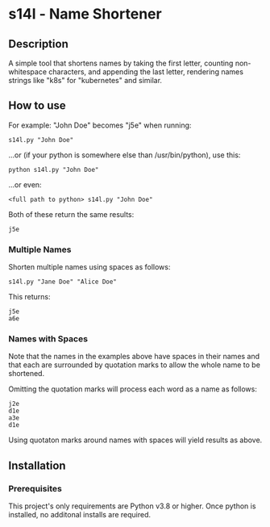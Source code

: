 # s14l - Name Shortener

## Description
A simple tool that shortens names by taking the first letter, counting non-whitespace characters, and appending the last letter, rendering names strings like "k8s" for "kubernetes" and similar.

## How to use

For example: "John Doe" becomes "j5e" when running:
```
s14l.py "John Doe"
```
...or (if your python is somewhere else than /usr/bin/python), use this:

```
python s14l.py "John Doe"
```
...or even:
```
<full path to python> s14l.py "John Doe"
```

Both of these return the same results:
```
j5e
```

### Multiple Names
Shorten multiple names using spaces as follows:
```
s14l.py "Jane Doe" "Alice Doe"
```
This returns:
```
j5e
a6e
```

### Names with Spaces
Note that the names in the examples above have spaces in their names and that each are surrounded by quotation marks to allow the whole name to be shortened.

Omitting the quotation marks will process each word as a name as follows:
```
j2e
d1e
a3e
d1e
```
Using quotaton marks around names with spaces will yield results as above.

## Installation
### Prerequisites
This project's only requirements are Python v3.8 or higher.
Once python is installed, no additonal installs are required.